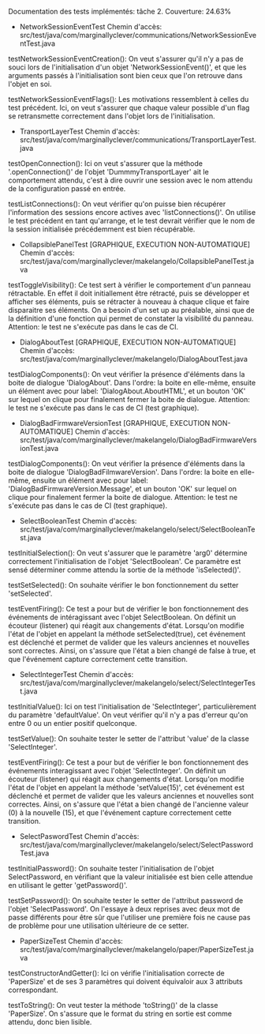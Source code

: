 Documentation des tests implémentés: tâche 2.
Couverture: 24.63%


- NetworkSessionEventTest
Chemin d'accès: src/test/java/com/marginallyclever/communications/NetworkSessionEventTest.java


testNetworkSessionEventCreation(): On veut s'assurer qu'il n'y a pas de souci lors de l'initialisation d'un objet 'NetworkSessionEvent()', et que les arguments passés à l'initialisation sont bien ceux que l'on retrouve dans l'objet en soi.

testNetworkSessionEventFlags(): Les motivations ressemblent à celles du test précédent. Ici, on veut s'assurer que chaque valeur possible d'un flag se retransmette correctement dans l'objet lors de l'initialisation.


- TransportLayerTest
Chemin d'accès: src/test/java/com/marginallyclever/communications/TransportLayerTest.java


testOpenConnection(): Ici on veut s'assurer que la méthode '.openConnection()' de l'objet 'DummmyTransportLayer' ait le comportement attendu, c'est à dire ouvrir une session avec le nom attendu de la configuration passé en entrée.

testListConnections(): On veut vérifier qu'on puisse bien récupérer l'information des sessions encore actives avec 'listConnections()'. On utilise le test précédent en tant qu'arrange, et le test devrait vérifier que le nom de la session initialisée précédemment est bien récupérable.


- CollapsiblePanelTest [GRAPHIQUE, EXECUTION NON-AUTOMATIQUE]
Chemin d'accès: src/test/java/com/marginallyclever/makelangelo/CollapsiblePanelTest.java


testToggleVisibility(): Ce test sert à vérifier le comportement d'un panneau rétractable. En effet il doit initiallement être rétracté, puis se développer et afficher ses éléments, puis se rétracter à nouveau à chaque clique et faire disparaitre ses éléments. On a besoin d'un set up au préalable, ainsi que de la définition d'une fonction qui permet de constater la visibilité du panneau. Attention: le test ne s'exécute pas dans le cas de CI.


- DialogAboutTest [GRAPHIQUE, EXECUTION NON-AUTOMATIQUE]
Chemin d'accès: src/test/java/com/marginallyclever/makelangelo/DialogAboutTest.java


testDialogComponents(): On veut vérifier la présence d'éléments dans la boite de dialogue 'DialogAbout'. Dans l'ordre: la boite en elle-même, ensuite un élément avec pour label: 'DialogAbout.AboutHTML', et un bouton 'OK' sur lequel on clique pour finalement fermer la boite de dialogue. Attention: le test ne s'exécute pas dans le cas de CI (test graphique).


- DialogBadFirmwareVersionTest [GRAPHIQUE, EXECUTION NON-AUTOMATIQUE]
Chemin d'accès: src/test/java/com/marginallyclever/makelangelo/DialogBadFirmwareVersionTest.java


testDialogComponents(): On veut vérifier la présence d'éléments dans la boite de dialogue 'DialogBadFilmwareVersion'. Dans l'ordre: la boite en elle-même, ensuite un élément avec pour label: 'DialogBadFirmwareVersion.Message', et un bouton 'OK' sur lequel on clique pour finalement fermer la boite de dialogue. Attention: le test ne s'exécute pas dans le cas de CI (test graphique).


- SelectBooleanTest
Chemin d'accès: src/test/java/com/marginallyclever/makelangelo/select/SelectBooleanTest.java


testInitialSelection(): On veut s'assurer que le paramètre 'arg0' détermine correctement l'initialisation de l'objet 'SelectBoolean'. Ce paramètre est sensé déterminer comme attendu la sortie de la méthode 'isSelected()'.

testSetSelected(): On souhaite vérifier le bon fonctionnement du setter 'setSelected'.

testEventFiring(): Ce test a pour but de vérifier le bon fonctionnement des événements de intéragissant avec l'objet SelectBoolean. On définit un écouteur (listener) qui réagit aux changements d'état. Lorsqu'on modifie l'état de l'objet en appelant la méthode setSelected(true), cet événement est  déclenché et permet de valider que les valeurs anciennes et nouvelles sont correctes.  Ainsi, on s'assure que l'état a bien changé de false à true, et que l'événement capture correctement cette transition.


- SelectIntegerTest
Chemin d'accès: src/test/java/com/marginallyclever/makelangelo/select/SelectIntegerTest.java


testInitialValue(): Ici on test l'initialisation de 'SelectInteger', particulièrement du paramètre 'defaultValue'. On veut vérifier qu'il n'y a pas d'erreur qu'on entre 0 ou un entier positif quelconque.

testSetValue(): On souhaite tester le setter de l'attribut 'value' de la classe 'SelectInteger'.

testEventFiring(): Ce test a pour but de vérifier le bon fonctionnement des événements interagissant avec l'objet 'SelectInteger'. On définit un écouteur (listener) qui réagit aux changements d'état. Lorsqu'on modifie l'état de l'objet en appelant la méthode 'setValue(15)', cet événement est déclenché et permet de valider que les valeurs anciennes et nouvelles sont correctes. Ainsi, on s'assure que l'état a bien changé de l'ancienne valeur (0) à la nouvelle (15), et que l'événement capture correctement cette transition.


- SelectPaswordTest
Chemin d'accès: src/test/java/com/marginallyclever/makelangelo/select/SelectPasswordTest.java


testInitialPassword(): On souhaite tester l'initialisation de l'objet SelectPassword, en vérifiant que la valeur initialisée est bien celle attendue en utilisant le getter 'getPassword()'.

testSetPassword(): On souhaite tester le setter de l'attribut password de l'objet 'SelectPassword'. On l'essaye à deux reprises avec deux mot de passe différents pour être sûr que l'utiliser une première fois ne cause pas de problème pour une utilisation ultérieure de ce setter.


- PaperSizeTest
Chemin d'accès: src/test/java/com/marginallyclever/makelangelo/paper/PaperSizeTest.java


testConstructorAndGetter(): Ici on vérifie l'initialisation correcte de 'PaperSize' et de ses 3 paramètres qui doivent équivaloir aux 3 attributs correspondant.

testToString(): On veut tester la méthode 'toString()' de la classe 'PaperSize'. On s'assure que le format du string en sortie est comme attendu, donc bien lisible.
